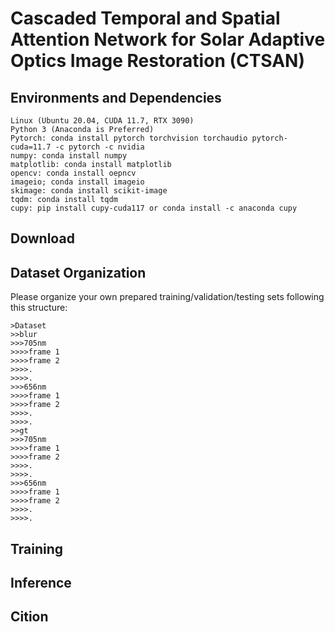 # Cascaded Temporal and Spatial Attention Network for Solar Adaptive Optics Image Restoration (CTSAN)


## Environments and Dependencies
```
Linux (Ubuntu 20.04, CUDA 11.7, RTX 3090)
Python 3 (Anaconda is Preferred)
Pytorch: conda install pytorch torchvision torchaudio pytorch-cuda=11.7 -c pytorch -c nvidia
numpy: conda install numpy
matplotlib: conda install matplotlib
opencv: conda install oepncv
imageio; conda install imageio
skimage: conda install scikit-image
tqdm: conda install tqdm
cupy: pip install cupy-cuda117 or conda install -c anaconda cupy
```
## Download


## Dataset Organization
Please organize your own prepared training/validation/testing sets following this structure:
```
>Dataset 
>>blur
>>>705nm
>>>>frame 1 
>>>>frame 2
>>>>.
>>>>.
>>>656nm
>>>>frame 1 
>>>>frame 2
>>>>.
>>>>.
>>gt
>>>705nm
>>>>frame 1 
>>>>frame 2
>>>>.
>>>>.
>>>656nm
>>>>frame 1 
>>>>frame 2
>>>>.
>>>>.
```


## Training

## Inference

## Cition
